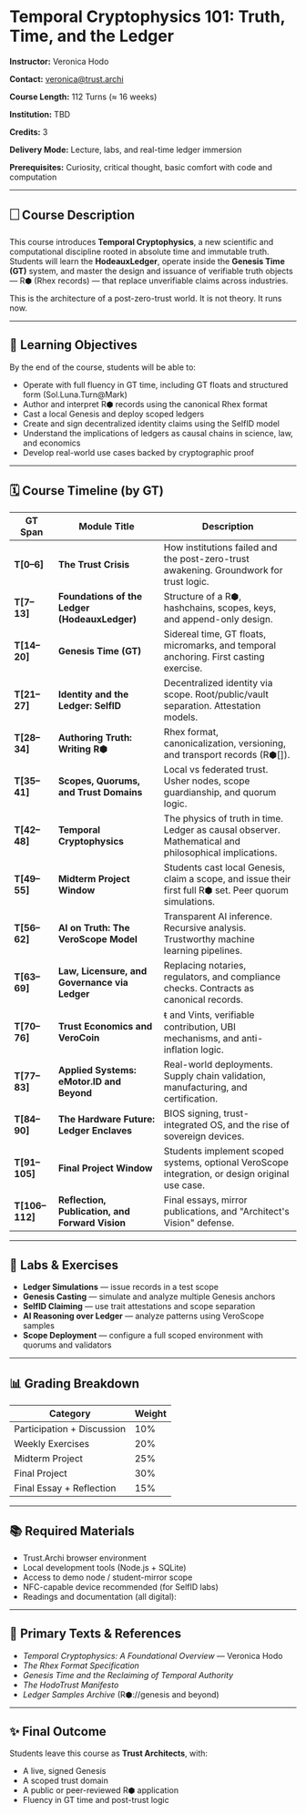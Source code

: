# Temporal Cryptophysics 101: Truth, Time, and the Ledger

**Instructor:** Veronica Hodo

**Contact:** [veronica@trust.archi](mailto:veronica@trust.archi)

**Course Length:** 112 Turns (≈ 16 weeks)

**Institution:** TBD

**Credits:** 3

**Delivery Mode:** Lecture, labs, and real-time ledger immersion

**Prerequisites:** Curiosity, critical thought, basic comfort with code and computation

---

## 🗌 Course Description

This course introduces **Temporal Cryptophysics**, a new scientific and computational discipline rooted in absolute time and immutable truth. Students will learn the **HodeauxLedger**, operate inside the **Genesis Time (GT)** system, and master the design and issuance of verifiable truth objects — R⬢ (Rhex records) — that replace unverifiable claims across industries.

This is the architecture of a post-zero-trust world. It is not theory. It runs now.

---

## 🎯 Learning Objectives

By the end of the course, students will be able to:

-   Operate with full fluency in GT time, including GT floats and structured form (Sol.Luna.Turn\@Mark)
-   Author and interpret R⬢ records using the canonical Rhex format
-   Cast a local Genesis and deploy scoped ledgers
-   Create and sign decentralized identity claims using the SelfID model
-   Understand the implications of ledgers as causal chains in science, law, and economics
-   Develop real-world use cases backed by cryptographic proof

---

## 🗓️ Course Timeline (by GT)

| GT Span         | Module Title                                    | Description                                                                                             |
| --------------- | ----------------------------------------------- | ------------------------------------------------------------------------------------------------------- |
| **T\[0–6]**     | **The Trust Crisis**                            | How institutions failed and the post-zero-trust awakening. Groundwork for trust logic.                  |
| **T\[7–13]**    | **Foundations of the Ledger (HodeauxLedger)**   | Structure of a R⬢, hashchains, scopes, keys, and append-only design.                                    |
| **T\[14–20]**   | **Genesis Time (GT)**                           | Sidereal time, GT floats, micromarks, and temporal anchoring. First casting exercise.                   |
| **T\[21–27]**   | **Identity and the Ledger: SelfID**             | Decentralized identity via scope. Root/public/vault separation. Attestation models.                     |
| **T\[28–34]**   | **Authoring Truth: Writing R⬢**                 | Rhex format, canonicalization, versioning, and transport records (R⬢\[]).                               |
| **T\[35–41]**   | **Scopes, Quorums, and Trust Domains**          | Local vs federated trust. Usher nodes, scope guardianship, and quorum logic.                            |
| **T\[42–48]**   | **Temporal Cryptophysics**                      | The physics of truth in time. Ledger as causal observer. Mathematical and philosophical implications.   |
| **T\[49–55]**   | **Midterm Project Window**                      | Students cast local Genesis, claim a scope, and issue their first full R⬢ set. Peer quorum simulations. |
| **T\[56–62]**   | **AI on Truth: The VeroScope Model**            | Transparent AI inference. Recursive analysis. Trustworthy machine learning pipelines.                   |
| **T\[63–69]**   | **Law, Licensure, and Governance via Ledger**   | Replacing notaries, regulators, and compliance checks. Contracts as canonical records.                  |
| **T\[70–76]**   | **Trust Economics and VeroCoin**                | ᵵ and Vints, verifiable contribution, UBI mechanisms, and anti-inflation logic.                         |
| **T\[77–83]**   | **Applied Systems: eMotor.ID and Beyond**       | Real-world deployments. Supply chain validation, manufacturing, and certification.                      |
| **T\[84–90]**   | **The Hardware Future: Ledger Enclaves**        | BIOS signing, trust-integrated OS, and the rise of sovereign devices.                                   |
| **T\[91–105]**  | **Final Project Window**                        | Students implement scoped systems, optional VeroScope integration, or design original use case.         |
| **T\[106–112]** | **Reflection, Publication, and Forward Vision** | Final essays, mirror publications, and "Architect's Vision" defense.                                    |

---

## 🧪 Labs & Exercises

-   **Ledger Simulations** — issue records in a test scope
-   **Genesis Casting** — simulate and analyze multiple Genesis anchors
-   **SelfID Claiming** — use trait attestations and scope separation
-   **AI Reasoning over Ledger** — analyze patterns using VeroScope samples
-   **Scope Deployment** — configure a full scoped environment with quorums and validators

---

## 📊 Grading Breakdown

| Category                   | Weight |
| -------------------------- | ------ |
| Participation + Discussion | 10%    |
| Weekly Exercises           | 20%    |
| Midterm Project            | 25%    |
| Final Project              | 30%    |
| Final Essay + Reflection   | 15%    |

---

## 📚 Required Materials

-   Trust.Archi browser environment
-   Local development tools (Node.js + SQLite)
-   Access to demo node / student-mirror scope
-   NFC-capable device recommended (for SelfID labs)
-   Readings and documentation (all digital):

---

## 📖 Primary Texts & References

-   _Temporal Cryptophysics: A Foundational Overview_ — Veronica Hodo
-   _The Rhex Format Specification_
-   _Genesis Time and the Reclaiming of Temporal Authority_
-   _The HodoTrust Manifesto_
-   _Ledger Samples Archive_ (R⬢://genesis and beyond)

---

## ✨ Final Outcome

Students leave this course as **Trust Architects**, with:

-   A live, signed Genesis
-   A scoped trust domain
-   A public or peer-reviewed R⬢ application
-   Fluency in GT time and post-trust logic

